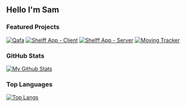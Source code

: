## Hello I'm Sam

### Featured Projects

[![Qafa](https://github-readme-stats.vercel.app/api/pin/?username=samvvw&repo=coffee-connect&show_owner=true&show_icons=true&title_color=f2f2f2&icon_color=795f97&text_color=9e9e9e&bg_color=353535)](https://github.com/samvvw/coffee-connect)
[![Shelff App - Client](https://github-readme-stats.vercel.app/api/pin/?username=samvvw&repo=shelff-app&show_owner=true&show_icons=true&title_color=f2f2f2&icon_color=795f97&text_color=9e9e9e&bg_color=353535)](https://github.com/samvvw/shelff-app)
[![Shelff App - Server](https://github-readme-stats.vercel.app/api/pin/?username=samvvw&repo=shelff-server&show_owner=true&show_icons=true&title_color=f2f2f2&icon_color=795f97&text_color=9e9e9e&bg_color=353535)](https://github.com/samvvw/shelff-server)
[![Moving Tracker](https://github-readme-stats.vercel.app/api/pin/?username=jharteaga&repo=moving-tracker-pwa&show_owner=true&show_icons=true&title_color=f2f2f2&icon_color=795f97&text_color=9e9e9e&bg_color=353535)](https://github.com/jharteaga/moving-tracker-pwa)

### GitHub Stats

[![My Github Stats](https://github-readme-stats.vercel.app/api?username=samvvw&show_icons=true&title_color=f2f2f2&icon_color=795f97&text_color=9e9e9e&bg_color=353535)](https://github.com/samvvw)

### Top Languages

[![Top Langs](https://github-readme-stats.vercel.app/api/top-langs/?username=samvvw&layout=compact&show_icons=true&title_color=f2f2f2&icon_color=795f97&text_color=9e9e9e&bg_color=353535)](https://github.com/samvvw)

